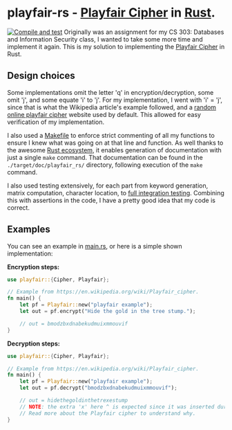 # playfair-rs - [Playfair Cipher](https://en.wikipedia.org/wiki/Playfair_cipher) in [Rust](https://www.rust-lang.org/).
[![Compile and test](https://github.com/taxborn/playfair-rs/actions/workflows/build.yml/badge.svg?branch=main)](https://github.com/taxborn/playfair-rs/actions/workflows/build.yml)
Originally was an assignment for my CS 303: Databases and Information Security class, 
I wanted to take some more time and implement it again. This is my solution to implementing
the [Playfair Cipher](https://en.wikipedia.org/wiki/Playfair_cipher) in Rust.

## Design choices
Some implementations omit the letter 'q' in encryption/decryption, some omit 'j', and 
some equate 'i' to 'j'. For my implementation, I went with 'i' = 'j', since that is 
what the Wikipedia article's example followed, and a [random online playfair cipher](https://www.boxentriq.com/code-breaking/playfair-cipher)
website used by default. This allowed for easy verification of my implementation.

I also used a [Makefile](Makefile) to enforce strict commenting of all my functions 
to ensure I knew what was going on at that line and function. As well thanks to the awesome
[Rust ecosystem](https://www.rust-lang.org/tools), it enables generation of documentation
with just a single `make` command. That documentation can be found in the `./target/doc/playfair_rs/`
directory, following execution of the `make` command.

I also used testing extensively, for each part from keyword generation, matrix computation, 
character location, to [full integration testing](./tests/playfair_tests.rs). Combining this
with assertions in the code, I have a pretty good idea that my code is correct.

## Examples
You can see an example in [main.rs](./src/main.rs), or here is a simple shown implementation:

**Encryption steps:**
```rust
use playfair::{Cipher, Playfair};

// Example from https://en.wikipedia.org/wiki/Playfair_cipher.
fn main() {
    let pf = Playfair::new("playfair example");
    let out = pf.encrypt("Hide the gold in the tree stump.");

    // out = bmodzbxdnabekudmuixmmouvif
}
```

**Decryption steps:**
```rust
use playfair::{Cipher, Playfair};

// Example from https://en.wikipedia.org/wiki/Playfair_cipher.
fn main() {
    let pf = Playfair::new("playfair example");
    let out = pf.decrypt("bmodzbxdnabekudmuixmmouvif");

    // out = hidethegoldinthetrexestump
    // NOTE: the extra 'x' here ^ is expected since it was inserted during the encryption process.
    // Read more about the Playfair cipher to understand why.
}
```
